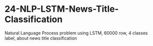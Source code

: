 # 24-NLP-LSTM-News-Title-Classification
Natural Language Process problem using LSTM, 60000 row, 4 classes label, about news title classification
